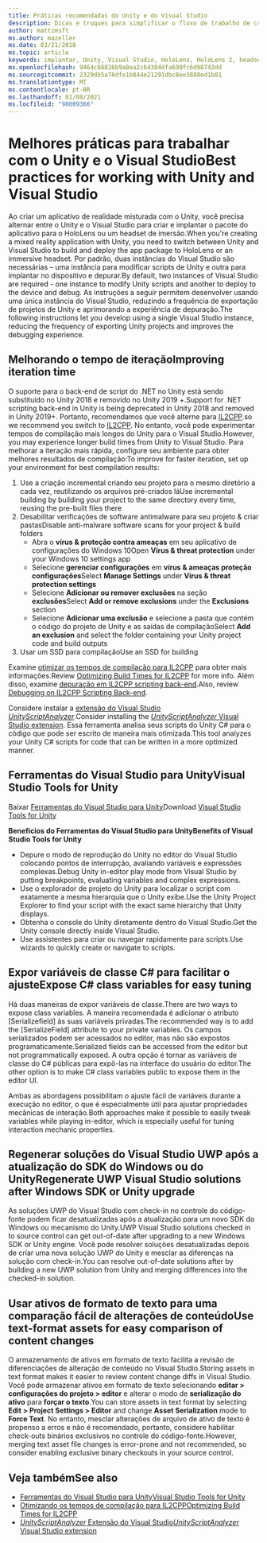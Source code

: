 ```yaml
---
title: Práticas recomendadas do Unity e do Visual Studio
description: Dicas e truques para simplificar o fluxo de trabalho de criação de um aplicativo de realidade misturada com o Unity e o Visual Studio.
author: mattzmsft
ms.author: mazeller
ms.date: 03/21/2018
ms.topic: article
keywords: implantar, Unity, Visual Studio, HoloLens, HoloLens 2, headset de imersão, práticas recomendadas, headset de realidade misturada, headset de realidade mista do Windows, headset de realidade virtual, UWP, Ferramentas do Visual Studio, SDK do Windows
ms.openlocfilehash: 9464c86826b9a8ea2c64384dfa699fc6d98743dd
ms.sourcegitcommit: 2329db5a76dfe1b844e21291dbc8ee3888ed1b81
ms.translationtype: MT
ms.contentlocale: pt-BR
ms.lasthandoff: 01/08/2021
ms.locfileid: "98009366"
---
```

# <a name="best-practices-for-working-with-unity-and-visual-studio"></a><span data-ttu-id="acc5b-104">Melhores práticas para trabalhar com o Unity e o Visual Studio</span><span class="sxs-lookup"><span data-stu-id="acc5b-104">Best practices for working with Unity and Visual Studio</span></span>

<span data-ttu-id="acc5b-105">Ao criar um aplicativo de realidade misturada com o Unity, você precisa alternar entre o Unity e o Visual Studio para criar e implantar o pacote do aplicativo para o HoloLens ou um headset de imersão.</span><span class="sxs-lookup"><span data-stu-id="acc5b-105">When you're creating a mixed reality application with Unity, you need to switch between Unity and Visual Studio to build and deploy the app package to HoloLens or an immersive headset.</span></span> <span data-ttu-id="acc5b-106">Por padrão, duas instâncias do Visual Studio são necessárias – uma instância para modificar scripts de Unity e outra para implantar no dispositivo e depurar.</span><span class="sxs-lookup"><span data-stu-id="acc5b-106">By default, two instances of Visual Studio are required - one instance to modify Unity scripts and another to deploy to the device and debug.</span></span> <span data-ttu-id="acc5b-107">As instruções a seguir permitem desenvolver usando uma única instância do Visual Studio, reduzindo a frequência de exportação de projetos de Unity e aprimorando a experiência de depuração.</span><span class="sxs-lookup"><span data-stu-id="acc5b-107">The following instructions let you develop using a single Visual Studio instance, reducing the frequency of exporting Unity projects and improves the debugging experience.</span></span>

## <a name="improving-iteration-time"></a><span data-ttu-id="acc5b-108">Melhorando o tempo de iteração</span><span class="sxs-lookup"><span data-stu-id="acc5b-108">Improving iteration time</span></span>

<span data-ttu-id="acc5b-109">O suporte para o back-end de script do .NET no Unity está sendo substituído no Unity 2018 e removido no Unity 2019 +.</span><span class="sxs-lookup"><span data-stu-id="acc5b-109">Support for .NET scripting back-end in Unity is being deprecated in Unity 2018 and removed in Unity 2019+.</span></span> <span data-ttu-id="acc5b-110">Portanto, recomendamos que você alterne para [IL2CPP](https://docs.unity3d.com/Manual/IL2CPP.html).</span><span class="sxs-lookup"><span data-stu-id="acc5b-110">so we recommend you switch to [IL2CPP](https://docs.unity3d.com/Manual/IL2CPP.html).</span></span> <span data-ttu-id="acc5b-111">No entanto, você pode experimentar tempos de compilação mais longos do Unity para o Visual Studio.</span><span class="sxs-lookup"><span data-stu-id="acc5b-111">However, you may experience longer build times from Unity to Visual Studio.</span></span> <span data-ttu-id="acc5b-112">Para melhorar a iteração mais rápida, configure seu ambiente para obter melhores resultados de compilação:</span><span class="sxs-lookup"><span data-stu-id="acc5b-112">To improve for faster iteration, set up your environment for best compilation results:</span></span>

1) <span data-ttu-id="acc5b-113">Use a criação incremental criando seu projeto para o mesmo diretório a cada vez, reutilizando os arquivos pré-criados lá</span><span class="sxs-lookup"><span data-stu-id="acc5b-113">Use incremental building by building your project to the same directory every time, reusing the pre-built files there</span></span>
2) <span data-ttu-id="acc5b-114">Desabilitar verificações de software antimalware para seu projeto & criar pastas</span><span class="sxs-lookup"><span data-stu-id="acc5b-114">Disable anti-malware software scans for your project & build folders</span></span>
   - <span data-ttu-id="acc5b-115">Abra o **vírus & proteção contra ameaças** em seu aplicativo de configurações do Windows 10</span><span class="sxs-lookup"><span data-stu-id="acc5b-115">Open **Virus & threat protection** under your Windows 10 settings app</span></span>
   - <span data-ttu-id="acc5b-116">Selecione **gerenciar configurações** em **vírus & ameaças proteção configurações**</span><span class="sxs-lookup"><span data-stu-id="acc5b-116">Select **Manage Settings** under **Virus & threat protection settings**</span></span>
   - <span data-ttu-id="acc5b-117">Selecione **Adicionar ou remover exclusões** na seção **exclusões**</span><span class="sxs-lookup"><span data-stu-id="acc5b-117">Select **Add or remove exclusions** under the **Exclusions** section</span></span>
   - <span data-ttu-id="acc5b-118">Selecione **Adicionar uma exclusão** e selecione a pasta que contém o código do projeto de Unity e as saídas de compilação</span><span class="sxs-lookup"><span data-stu-id="acc5b-118">Select **Add an exclusion** and select the folder containing your Unity project code and build outputs</span></span>
3) <span data-ttu-id="acc5b-119">Usar um SSD para compilação</span><span class="sxs-lookup"><span data-stu-id="acc5b-119">Use an SSD for building</span></span>

<span data-ttu-id="acc5b-120">Examine [otimizar os tempos de compilação para IL2CPP](https://docs.unity3d.com/Manual/IL2CPP-OptimizingBuildTimes.html) para obter mais informações.</span><span class="sxs-lookup"><span data-stu-id="acc5b-120">Review [Optimizing Build Times for IL2CPP](https://docs.unity3d.com/Manual/IL2CPP-OptimizingBuildTimes.html) for more info.</span></span> <span data-ttu-id="acc5b-121">Além disso, examine [depuração em IL2CPP scripting back-end](https://docs.unity3d.com/Manual/windowsstore-debugging-il2cpp.html).</span><span class="sxs-lookup"><span data-stu-id="acc5b-121">Also, review [Debugging on IL2CPP Scripting Back-end](https://docs.unity3d.com/Manual/windowsstore-debugging-il2cpp.html).</span></span>

<span data-ttu-id="acc5b-122">Considere instalar a [extensão do Visual Studio *UnityScriptAnalyzer*](https://github.com/Microsoft/MixedRealityCompanionKit/tree/master/UnityScriptAnalyzer).</span><span class="sxs-lookup"><span data-stu-id="acc5b-122">Consider installing the [*UnityScriptAnalyzer* Visual Studio extension](https://github.com/Microsoft/MixedRealityCompanionKit/tree/master/UnityScriptAnalyzer).</span></span> <span data-ttu-id="acc5b-123">Essa ferramenta analisa seus scripts do Unity C# para o código que pode ser escrito de maneira mais otimizada.</span><span class="sxs-lookup"><span data-stu-id="acc5b-123">This tool analyzes your Unity C# scripts for code that can be written in a more optimized manner.</span></span>

## <a name="visual-studio-tools-for-unity"></a><span data-ttu-id="acc5b-124">Ferramentas do Visual Studio para Unity</span><span class="sxs-lookup"><span data-stu-id="acc5b-124">Visual Studio Tools for Unity</span></span>

<span data-ttu-id="acc5b-125">Baixar [Ferramentas do Visual Studio para Unity](https://docs.microsoft.com/visualstudio/cross-platform/getting-started-with-visual-studio-tools-for-unity)</span><span class="sxs-lookup"><span data-stu-id="acc5b-125">Download [Visual Studio Tools for Unity](https://docs.microsoft.com/visualstudio/cross-platform/getting-started-with-visual-studio-tools-for-unity)</span></span>

<span data-ttu-id="acc5b-126">**Benefícios do Ferramentas do Visual Studio para Unity**</span><span class="sxs-lookup"><span data-stu-id="acc5b-126">**Benefits of Visual Studio Tools for Unity**</span></span>
* <span data-ttu-id="acc5b-127">Depure o modo de reprodução do Unity no editor do Visual Studio colocando pontos de interrupção, avaliando variáveis e expressões complexas.</span><span class="sxs-lookup"><span data-stu-id="acc5b-127">Debug Unity in-editor play mode from Visual Studio by putting breakpoints, evaluating variables and complex expressions.</span></span>
* <span data-ttu-id="acc5b-128">Use o explorador de projeto do Unity para localizar o script com exatamente a mesma hierarquia que o Unity exibe.</span><span class="sxs-lookup"><span data-stu-id="acc5b-128">Use the Unity Project Explorer to find your script with the exact same hierarchy that Unity displays.</span></span>
* <span data-ttu-id="acc5b-129">Obtenha o console do Unity diretamente dentro do Visual Studio.</span><span class="sxs-lookup"><span data-stu-id="acc5b-129">Get the Unity console directly inside Visual Studio.</span></span>
* <span data-ttu-id="acc5b-130">Use assistentes para criar ou navegar rapidamente para scripts.</span><span class="sxs-lookup"><span data-stu-id="acc5b-130">Use wizards to quickly create or navigate to scripts.</span></span>

## <a name="expose-c-class-variables-for-easy-tuning"></a><span data-ttu-id="acc5b-131">Expor variáveis de classe C# para facilitar o ajuste</span><span class="sxs-lookup"><span data-stu-id="acc5b-131">Expose C# class variables for easy tuning</span></span>

<span data-ttu-id="acc5b-132">Há duas maneiras de expor variáveis de classe.</span><span class="sxs-lookup"><span data-stu-id="acc5b-132">There are two ways to expose class variables.</span></span> <span data-ttu-id="acc5b-133">A maneira recomendada é adicionar o atributo [Serializefield] às suas variáveis privadas.</span><span class="sxs-lookup"><span data-stu-id="acc5b-133">The recommended way is to add the [SerializeField] attribute to your private variables.</span></span> <span data-ttu-id="acc5b-134">Os campos serializados podem ser acessados no editor, mas não são expostos programaticamente.</span><span class="sxs-lookup"><span data-stu-id="acc5b-134">Serialized fields can be accessed from the editor but not programmatically exposed.</span></span>  <span data-ttu-id="acc5b-135">A outra opção é tornar as variáveis de classe do C# públicas para expô-las na interface do usuário do editor.</span><span class="sxs-lookup"><span data-stu-id="acc5b-135">The other option is to make C# class variables public to expose them in the editor UI.</span></span> 

<span data-ttu-id="acc5b-136">Ambas as abordagens possibilitam o ajuste fácil de variáveis durante a execução no editor, o que é especialmente útil para ajustar propriedades mecânicas de interação.</span><span class="sxs-lookup"><span data-stu-id="acc5b-136">Both approaches make it possible to easily tweak variables while playing in-editor, which is especially useful for tuning interaction mechanic properties.</span></span>

## <a name="regenerate-uwp-visual-studio-solutions-after-windows-sdk-or-unity-upgrade"></a><span data-ttu-id="acc5b-137">Regenerar soluções do Visual Studio UWP após a atualização do SDK do Windows ou do Unity</span><span class="sxs-lookup"><span data-stu-id="acc5b-137">Regenerate UWP Visual Studio solutions after Windows SDK or Unity upgrade</span></span>

<span data-ttu-id="acc5b-138">As soluções UWP do Visual Studio com check-in no controle do código-fonte podem ficar desatualizadas após a atualização para um novo SDK do Windows ou mecanismo do Unity.</span><span class="sxs-lookup"><span data-stu-id="acc5b-138">UWP Visual Studio solutions checked in to source control can get out-of-date after upgrading to a new Windows SDK or Unity engine.</span></span> <span data-ttu-id="acc5b-139">Você pode resolver soluções desatualizadas depois de criar uma nova solução UWP do Unity e mesclar as diferenças na solução com check-in.</span><span class="sxs-lookup"><span data-stu-id="acc5b-139">You can resolve out-of-date solutions after by building a new UWP solution from Unity and merging differences into the checked-in solution.</span></span>

## <a name="use-text-format-assets-for-easy-comparison-of-content-changes"></a><span data-ttu-id="acc5b-140">Usar ativos de formato de texto para uma comparação fácil de alterações de conteúdo</span><span class="sxs-lookup"><span data-stu-id="acc5b-140">Use text-format assets for easy comparison of content changes</span></span>

<span data-ttu-id="acc5b-141">O armazenamento de ativos em formato de texto facilita a revisão de diferenciações de alteração de conteúdo no Visual Studio.</span><span class="sxs-lookup"><span data-stu-id="acc5b-141">Storing assets in text format makes it easier to review content change diffs in Visual Studio.</span></span> <span data-ttu-id="acc5b-142">Você pode armazenar ativos em formato de texto selecionando **editar > configurações do projeto > editor** e alterar o modo de **serialização do ativo** para **forçar o texto**.</span><span class="sxs-lookup"><span data-stu-id="acc5b-142">You can store assets in text format by selecting **Edit > Project Settings > Editor** and change **Asset Serialization** mode to **Force Text**.</span></span> <span data-ttu-id="acc5b-143">No entanto, mesclar alterações de arquivo de ativo de texto é propenso a erros e não é recomendado, portanto, considere habilitar check-outs binários exclusivos no controle do código-fonte.</span><span class="sxs-lookup"><span data-stu-id="acc5b-143">However, merging text asset file changes is error-prone and not recommended, so consider enabling exclusive binary checkouts in your source control.</span></span>

## <a name="see-also"></a><span data-ttu-id="acc5b-144">Veja também</span><span class="sxs-lookup"><span data-stu-id="acc5b-144">See also</span></span>
- [<span data-ttu-id="acc5b-145">Ferramentas do Visual Studio para Unity</span><span class="sxs-lookup"><span data-stu-id="acc5b-145">Visual Studio Tools for Unity</span></span>](https://visualstudiogallery.msdn.microsoft.com/8d26236e-4a64-4d64-8486-7df95156aba9)
- [<span data-ttu-id="acc5b-146">Otimizando os tempos de compilação para IL2CPP</span><span class="sxs-lookup"><span data-stu-id="acc5b-146">Optimizing Build Times for IL2CPP</span></span>](https://docs.unity3d.com/Manual/IL2CPP-OptimizingBuildTimes.html)
- [<span data-ttu-id="acc5b-147">*UnityScriptAnalyzer* Extensão do Visual Studio</span><span class="sxs-lookup"><span data-stu-id="acc5b-147">*UnityScriptAnalyzer* Visual Studio extension</span></span>](https://github.com/Microsoft/MixedRealityCompanionKit/tree/master/UnityScriptAnalyzer)
